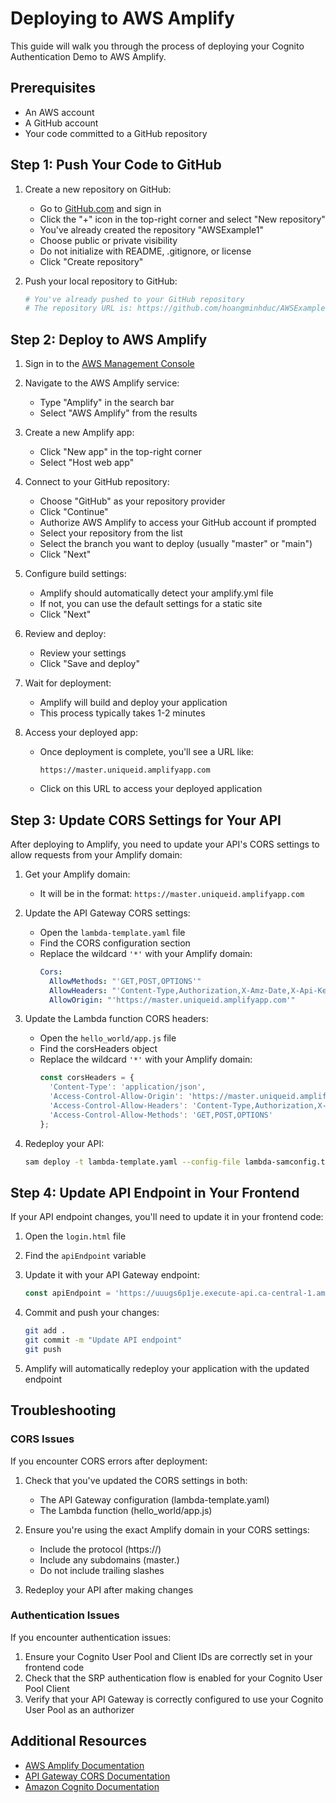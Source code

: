 # Deploying to AWS Amplify

This guide will walk you through the process of deploying your Cognito Authentication Demo to AWS Amplify.

## Prerequisites

- An AWS account
- A GitHub account
- Your code committed to a GitHub repository

## Step 1: Push Your Code to GitHub

1. Create a new repository on GitHub:
   - Go to [GitHub.com](https://github.com) and sign in
   - Click the "+" icon in the top-right corner and select "New repository"
   - You've already created the repository "AWSExample1"
   - Choose public or private visibility
   - Do not initialize with README, .gitignore, or license
   - Click "Create repository"

2. Push your local repository to GitHub:
   ```bash
   # You've already pushed to your GitHub repository
   # The repository URL is: https://github.com/hoangminhduc/AWSExample1.git
   ```

## Step 2: Deploy to AWS Amplify

1. Sign in to the [AWS Management Console](https://aws.amazon.com/console/)

2. Navigate to the AWS Amplify service:
   - Type "Amplify" in the search bar
   - Select "AWS Amplify" from the results

3. Create a new Amplify app:
   - Click "New app" in the top-right corner
   - Select "Host web app"

4. Connect to your GitHub repository:
   - Choose "GitHub" as your repository provider
   - Click "Continue"
   - Authorize AWS Amplify to access your GitHub account if prompted
   - Select your repository from the list
   - Select the branch you want to deploy (usually "master" or "main")
   - Click "Next"

5. Configure build settings:
   - Amplify should automatically detect your amplify.yml file
   - If not, you can use the default settings for a static site
   - Click "Next"

6. Review and deploy:
   - Review your settings
   - Click "Save and deploy"

7. Wait for deployment:
   - Amplify will build and deploy your application
   - This process typically takes 1-2 minutes

8. Access your deployed app:
   - Once deployment is complete, you'll see a URL like:
     ```
     https://master.uniqueid.amplifyapp.com
     ```
   - Click on this URL to access your deployed application

## Step 3: Update CORS Settings for Your API

After deploying to Amplify, you need to update your API's CORS settings to allow requests from your Amplify domain:

1. Get your Amplify domain:
   - It will be in the format: `https://master.uniqueid.amplifyapp.com`

2. Update the API Gateway CORS settings:
   - Open the `lambda-template.yaml` file
   - Find the CORS configuration section
   - Replace the wildcard `'*'` with your Amplify domain:
     ```yaml
     Cors:
       AllowMethods: "'GET,POST,OPTIONS'"
       AllowHeaders: "'Content-Type,Authorization,X-Amz-Date,X-Api-Key,X-Amz-Security-Token'"
       AllowOrigin: "'https://master.uniqueid.amplifyapp.com'"
     ```

3. Update the Lambda function CORS headers:
   - Open the `hello_world/app.js` file
   - Find the corsHeaders object
   - Replace the wildcard `'*'` with your Amplify domain:
     ```javascript
     const corsHeaders = {
       'Content-Type': 'application/json',
       'Access-Control-Allow-Origin': 'https://master.uniqueid.amplifyapp.com',
       'Access-Control-Allow-Headers': 'Content-Type,Authorization,X-Amz-Date,X-Api-Key,X-Amz-Security-Token',
       'Access-Control-Allow-Methods': 'GET,POST,OPTIONS'
     };
     ```

4. Redeploy your API:
   ```bash
   sam deploy -t lambda-template.yaml --config-file lambda-samconfig.toml
   ```

## Step 4: Update API Endpoint in Your Frontend

If your API endpoint changes, you'll need to update it in your frontend code:

1. Open the `login.html` file
2. Find the `apiEndpoint` variable
3. Update it with your API Gateway endpoint:
   ```javascript
   const apiEndpoint = 'https://uuugs6p1je.execute-api.ca-central-1.amazonaws.com/Prod/hello/';
   ```

4. Commit and push your changes:
   ```bash
   git add .
   git commit -m "Update API endpoint"
   git push
   ```

5. Amplify will automatically redeploy your application with the updated endpoint

## Troubleshooting

### CORS Issues

If you encounter CORS errors after deployment:

1. Check that you've updated the CORS settings in both:
   - The API Gateway configuration (lambda-template.yaml)
   - The Lambda function (hello_world/app.js)

2. Ensure you're using the exact Amplify domain in your CORS settings:
   - Include the protocol (https://)
   - Include any subdomains (master.)
   - Do not include trailing slashes

3. Redeploy your API after making changes

### Authentication Issues

If you encounter authentication issues:

1. Ensure your Cognito User Pool and Client IDs are correctly set in your frontend code
2. Check that the SRP authentication flow is enabled for your Cognito User Pool Client
3. Verify that your API Gateway is correctly configured to use your Cognito User Pool as an authorizer

## Additional Resources

- [AWS Amplify Documentation](https://docs.aws.amazon.com/amplify/)
- [API Gateway CORS Documentation](https://docs.aws.amazon.com/apigateway/latest/developerguide/how-to-cors.html)
- [Amazon Cognito Documentation](https://docs.aws.amazon.com/cognito/)
